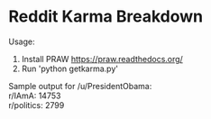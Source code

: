 Reddit Karma Breakdown
===========

Usage:  
1. Install PRAW https://praw.readthedocs.org/  
2. Run 'python getkarma.py'

Sample output for /u/PresidentObama:  
r/IAmA: 14753  
r/politics: 2799